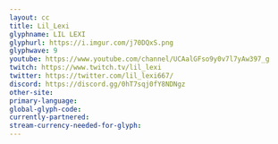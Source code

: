```yaml
---
layout: cc
title: Lil_Lexi
glyphname: LIL LEXI
glyphurl: https://i.imgur.com/j70DQxS.png
glyphwave: 9
youtube: https://www.youtube.com/channel/UCAalGFso9y0v7l7yAw397_g
twitch: https://www.twitch.tv/lil_lexi
twitter: https://twitter.com/lil_lexi667/
discord: https://discord.gg/0hT7sqj0fY8NDNgz
other-site: 
primary-language: 
global-glyph-code: 
currently-partnered: 
stream-currency-needed-for-glyph: 
---
```


